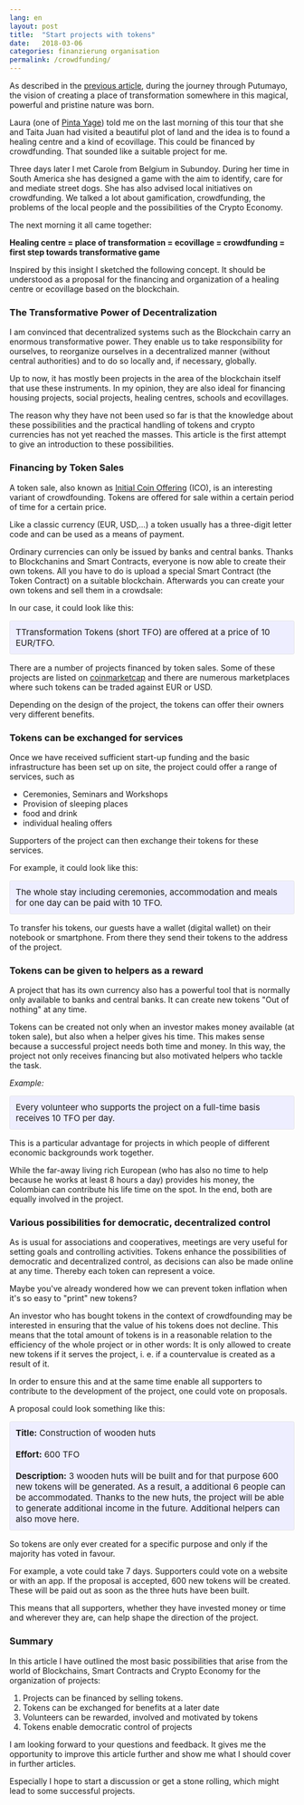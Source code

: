 ```yaml
---
lang: en
layout: post
title:  "Start projects with tokens"
date:   2018-03-06
categories: finanzierung organisation
permalink: /crowdfunding/
---
```


As described in the [previous article](/beginning/), during the journey through Putumayo, the vision of creating a place of transformation somewhere in this magical, powerful and pristine nature was born.


Laura (one of [Pinta Yage][website-pinta-yage]) told me on the last morning of this tour that she and Taita Juan had visited a beautiful plot of land and the idea is to found a healing centre and a kind of ecovillage. This could be financed by crowdfunding. That sounded like a suitable project for me.

Three days later I met Carole from Belgium in Subundoy. During her time in South America she has designed a game with the aim to identify, care for and mediate street dogs. She has also advised local initiatives on crowdfunding. We talked a lot about gamification, crowdfunding, the problems of the local people and the possibilities of the Crypto Economy.

The next morning it all came together:

**Healing centre = place of transformation = ecovillage = crowdfunding = first step towards transformative game**

Inspired by this insight I sketched the following concept. It should be understood as a proposal for the financing and organization of a healing centre or ecovillage based on the blockchain.

### The Transformative Power of Decentralization

I am convinced that decentralized systems such as the Blockchain carry an enormous transformative power. They enable us to take responsibility for ourselves, to reorganize ourselves in a decentralized manner (without central authorities) and to do so locally and, if necessary, globally.

Up to now, it has mostly been projects in the area of the blockchain itself that use these instruments. In my opinion, they are also ideal for financing housing projects, social projects, healing centres, schools and ecovillages.

The reason why they have not been used so far is that the knowledge about these possibilities and the practical handling of tokens and crypto currencies has not yet reached the masses. This article is the first attempt to give an introduction to these possibilities.

### Financing by Token Sales

A token sale, also known as [Initial Coin Offering][ico] (ICO), is an interesting variant of crowdfounding. Tokens are offered for sale within a certain period of time for a certain price.

Like a classic currency (EUR, USD,...) a token usually has a three-digit letter code and can be used as a means of payment.

Ordinary currencies can only be issued by banks and central banks. Thanks to Blockchanins and Smart Contracts, everyone is now able to create their own tokens. All you have to do is upload a special Smart Contract (the Token Contract) on a suitable blockchain. Afterwards you can create your own tokens and sell them in a crowdsale:

In our case, it could look like this:

<div style="font-size:15px; border: 1px solid #e8e8e8; border-radius: 3px; background-color: #eef; padding: 10px;margin-bottom: 15px;">
TTransformation Tokens (short TFO) are offered at a price of 10 EUR/TFO.
</div>

There are a number of projects financed by token sales. Some of these projects are listed on [coinmarketcap][coinmarketcap] and there are numerous marketplaces where such tokens can be traded against EUR or USD.

Depending on the design of the project, the tokens can offer their owners very different benefits.

### Tokens can be exchanged for services

Once we have received sufficient start-up funding and the basic infrastructure has been set up on site, the project could offer a range of services, such as

- Ceremonies, Seminars and Workshops
- Provision of sleeping places
- food and drink
- individual healing offers

Supporters of the project can then exchange their tokens for these services.

For example, it could look like this:

<div style="font-size:15px; border: 1px solid #e8e8e8; border-radius: 3px; background-color: #eef; padding: 10px;margin-bottom: 15px;">
The whole stay including ceremonies, accommodation and meals for one day can be paid with 10 TFO.
</div>

To transfer his tokens, our guests have a wallet (digital wallet) on their notebook or smartphone. From there they send their tokens to the address of the project.

### Tokens can be given to helpers as a reward

A project that has its own currency also has a powerful tool that is normally only available to banks and central banks. It can create new tokens "Out of nothing" at any time.

Tokens can be created not only when an investor makes money available (at token sale), but also when a helper gives his time. This makes sense because a successful project needs both time and money. In this way, the project not only receives financing but also motivated helpers who tackle the task.

*Example:*

<div style="font-size:15px; border: 1px solid #e8e8e8; border-radius: 3px; background-color: #eef; padding: 10px;margin-bottom: 15px;">
Every volunteer who supports the project on a full-time basis receives 10 TFO per day.
</div>

This is a particular advantage for projects in which people of different economic backgrounds work together.

While the far-away living rich European (who has also no time to help because he works at least 8 hours a day) provides his money, the Colombian can contribute his life time on the spot. In the end, both are equally involved in the project.


### Various possibilities for democratic, decentralized control

As is usual for associations and cooperatives, meetings are very useful for setting goals and controlling activities. Tokens enhance the possibilities of democratic and decentralized control, as decisions can also be made online at any time. Thereby each token can represent a voice.

Maybe you've already wondered how we can prevent token inflation when it's so easy to "print" new tokens?

An investor who has bought tokens in the context of crowdfounding may be interested in ensuring that the value of his tokens does not decline. This means that the total amount of tokens is in a reasonable relation to the efficiency of the whole project or in other words: It is only allowed to create new tokens if it serves the project, i. e. if a countervalue is created as a result of it.

In order to ensure this and at the same time enable all supporters to contribute to the development of the project, one could vote on proposals.

A proposal could look something like this:

<div style="font-size:15px; border: 1px solid #e8e8e8; border-radius: 3px; background-color: #eef; padding: 10px;margin-bottom: 15px;">
<b>Title:</b> Construction of wooden huts
<br><br>
<b>Effort:</b> 600 TFO
<br><br>
<b>Description:</b> 3 wooden huts will be built and for that purpose 600 new tokens will be generated. As a result, a additional 6 people can be accommodated. Thanks to the new huts, the project will be able to generate additional income in the future. Additional helpers can also move here.
</div>

So tokens are only ever created for a specific purpose and only if the majority has voted in favour.

For example, a vote could take 7 days. Supporters could vote on a website or with an app. If the proposal is accepted, 600 new tokens will be created. These will be paid out as soon as the three huts have been built.

This means that all supporters, whether they have invested money or time and wherever they are, can help shape the direction of the project.

### Summary

In this article I have outlined the most basic possibilities that arise from the world of Blockchains, Smart Contracts and Crypto Economy for the organization of projects:

1. Projects can be financed by selling tokens.
2. Tokens can be exchanged for benefits at a later date
3. Volunteers can be rewarded, involved and motivated by tokens
3. Tokens enable democratic control of projects

I am looking forward to your questions and feedback. It gives me the opportunity to improve this article further and show me what I should cover in further articles.

Especially I hope to start a discussion or get a stone rolling, which might lead to some successful projects.


[ico]: https://en.wikipedia.org/wiki/Initial_coin_offering
[coinmarketcap]: https://coinmarketcap.com/tokens/views/all/
[website-pinta-yage]:   http://www.ayahuascapintayage.com/
